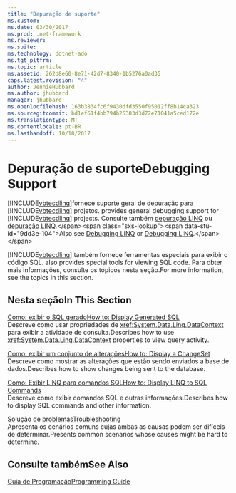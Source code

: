 ```yaml
---
title: "Depuração de suporte"
ms.custom: 
ms.date: 03/30/2017
ms.prod: .net-framework
ms.reviewer: 
ms.suite: 
ms.technology: dotnet-ado
ms.tgt_pltfrm: 
ms.topic: article
ms.assetid: 262d8e60-8e71-42d7-8340-1b5276a0ad35
caps.latest.revision: "4"
author: JennieHubbard
ms.author: jhubbard
manager: jhubbard
ms.openlocfilehash: 163b3834fc6f9430dfd3550f95012ff8b14ca323
ms.sourcegitcommit: bd1ef61f4bb794b25383d3d72e71041a5ced172e
ms.translationtype: MT
ms.contentlocale: pt-BR
ms.lasthandoff: 10/18/2017
---
```

# <a name="debugging-support"></a><span data-ttu-id="9dd3e-102">Depuração de suporte</span><span class="sxs-lookup"><span data-stu-id="9dd3e-102">Debugging Support</span></span>
[!INCLUDE[vbtecdlinq](../../../../../../includes/vbtecdlinq-md.md)]<span data-ttu-id="9dd3e-103">fornece suporte geral de depuração para [!INCLUDE[vbtecdlinq](../../../../../../includes/vbtecdlinq-md.md)] projetos.</span><span class="sxs-lookup"><span data-stu-id="9dd3e-103"> provides general debugging support for [!INCLUDE[vbtecdlinq](../../../../../../includes/vbtecdlinq-md.md)] projects.</span></span>  <span data-ttu-id="9dd3e-104">Consulte também [depuração LINQ](http://msdn.microsoft.com/library/Bb385795\(v=vs.110\)) ou [depuração LINQ](http://msdn.microsoft.com/library/Bb385795\(v=vs.120\)).</span><span class="sxs-lookup"><span data-stu-id="9dd3e-104">Also see [Debugging LINQ](http://msdn.microsoft.com/library/Bb385795\(v=vs.110\)) or [Debugging LINQ](http://msdn.microsoft.com/library/Bb385795\(v=vs.120\)).</span></span>  
  
 [!INCLUDE[vbtecdlinq](../../../../../../includes/vbtecdlinq-md.md)]<span data-ttu-id="9dd3e-105"> também fornece ferramentas especiais para exibir o código SQL.</span><span class="sxs-lookup"><span data-stu-id="9dd3e-105"> also provides special tools for viewing SQL code.</span></span> <span data-ttu-id="9dd3e-106">Para obter mais informações, consulte os tópicos nesta seção.</span><span class="sxs-lookup"><span data-stu-id="9dd3e-106">For more information, see the topics in this section.</span></span>  
  
## <a name="in-this-section"></a><span data-ttu-id="9dd3e-107">Nesta seção</span><span class="sxs-lookup"><span data-stu-id="9dd3e-107">In This Section</span></span>  
 [<span data-ttu-id="9dd3e-108">Como: exibir o SQL gerado</span><span class="sxs-lookup"><span data-stu-id="9dd3e-108">How to: Display Generated SQL</span></span>](../../../../../../docs/framework/data/adonet/sql/linq/how-to-display-generated-sql.md)  
 <span data-ttu-id="9dd3e-109">Descreve como usar propriedades de <xref:System.Data.Linq.DataContext> para exibir a atividade de consulta.</span><span class="sxs-lookup"><span data-stu-id="9dd3e-109">Describes how to use <xref:System.Data.Linq.DataContext> properties to view query activity.</span></span>  
  
 [<span data-ttu-id="9dd3e-110">Como: exibir um conjunto de alterações</span><span class="sxs-lookup"><span data-stu-id="9dd3e-110">How to: Display a ChangeSet</span></span>](../../../../../../docs/framework/data/adonet/sql/linq/how-to-display-a-changeset.md)  
 <span data-ttu-id="9dd3e-111">Descreve como mostrar as alterações que estão sendo enviados a base de dados.</span><span class="sxs-lookup"><span data-stu-id="9dd3e-111">Describes how to show changes being sent to the database.</span></span>  
  
 [<span data-ttu-id="9dd3e-112">Como: Exibir LINQ para comandos SQL</span><span class="sxs-lookup"><span data-stu-id="9dd3e-112">How to: Display LINQ to SQL Commands</span></span>](../../../../../../docs/framework/data/adonet/sql/linq/how-to-display-linq-to-sql-commands.md)  
 <span data-ttu-id="9dd3e-113">Descreve como exibir comandos SQL e outras informações.</span><span class="sxs-lookup"><span data-stu-id="9dd3e-113">Describes how to display SQL commands and other information.</span></span>  
  
 [<span data-ttu-id="9dd3e-114">Solução de problemas</span><span class="sxs-lookup"><span data-stu-id="9dd3e-114">Troubleshooting</span></span>](../../../../../../docs/framework/data/adonet/sql/linq/troubleshooting.md)  
 <span data-ttu-id="9dd3e-115">Apresenta os cenários comuns cujas ambas as causas podem ser difíceis de determinar.</span><span class="sxs-lookup"><span data-stu-id="9dd3e-115">Presents common scenarios whose causes might be hard to determine.</span></span>  
  
## <a name="see-also"></a><span data-ttu-id="9dd3e-116">Consulte também</span><span class="sxs-lookup"><span data-stu-id="9dd3e-116">See Also</span></span>  
 [<span data-ttu-id="9dd3e-117">Guia de Programação</span><span class="sxs-lookup"><span data-stu-id="9dd3e-117">Programming Guide</span></span>](../../../../../../docs/framework/data/adonet/sql/linq/programming-guide.md)

